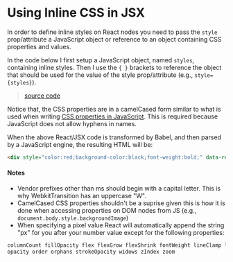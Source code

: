  # Using Inline CSS in JSX

In order to define inline styles on React nodes you need to pass the `style` prop/attribute a JavaScript object or reference to an object containing CSS properties and values.

In the code below I first setup a JavaScript object, named `styles`, containing inline styles. Then I use the `{ }` brackets to reference the object that should be used for the value of the style prop/attribute (e.g., `style={styles}`).

> [source code](https://jsfiddle.net/4pw9w9h7/#tabs=js,result,html,resources)

Notice that, the CSS properties are in a camelCased form similar to what is used when writing [CSS properties in JavaScript](https://developer.mozilla.org/en-US/docs/Web/CSS/CSS_Properties_Reference). This is required because JavaScript does not allow hyphens in names.

When the above React/JSX code is transformed by Babel, and then parsed by a JavaScript engine, the resulting HTML will be:

```html
<div style="color:red;background-color:black;font-weight:bold;" data-reactid=".0">test</div>
```

#### Notes

* Vendor prefixes other than ms should begin with a capital letter. This is why WebkitTransition has an uppercase "W".
* CamelCased CSS properties shouldn't be a suprise given this is how it is done when accessing properties on DOM nodes from JS (e.g., `document.body.style.backgroundImage`)
* When specifying a pixel value React will automatically append the string "px" for you after your number value except for the following properties:

```html
columnCount fillOpacity flex flexGrow flexShrink fontWeight lineClamp lineHeight
opacity order orphans strokeOpacity widows zIndex zoom
```
